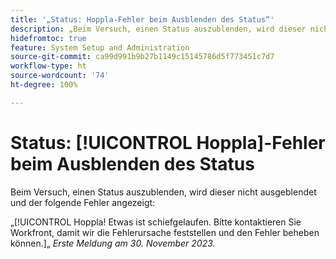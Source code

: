```yaml
---
title: '„Status: Hoppla-Fehler beim Ausblenden des Status“'
description: „Beim Versuch, einen Status auszublenden, wird dieser nicht ausgeblendet und der Hoppla-Fehler angezeigt.“
hidefromtoc: true
feature: System Setup and Administration
source-git-commit: ca99d991b9b27b1149c15145786d5f773451c7d7
workflow-type: ht
source-wordcount: '74'
ht-degree: 100%

---
```



# Status: [!UICONTROL Hoppla]-Fehler beim Ausblenden des Status

Beim Versuch, einen Status auszublenden, wird dieser nicht ausgeblendet und der folgende Fehler angezeigt:

„[!UICONTROL Hoppla! Etwas ist schiefgelaufen. Bitte kontaktieren Sie Workfront, damit wir die Fehlerursache feststellen und den Fehler beheben können.]„
_Erste Meldung am 30. November 2023._
